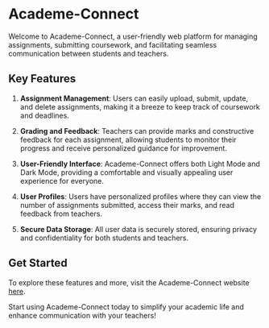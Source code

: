 # Academe-Connect

Welcome to Academe-Connect, a user-friendly web platform for managing assignments, submitting coursework, and facilitating seamless communication between students and teachers.

## Key Features

1. **Assignment Management**: Users can easily upload, submit, update, and delete assignments, making it a breeze to keep track of coursework and deadlines.

2. **Grading and Feedback**: Teachers can provide marks and constructive feedback for each assignment, allowing students to monitor their progress and receive personalized guidance for improvement.

3. **User-Friendly Interface**: Academe-Connect offers both Light Mode and Dark Mode, providing a comfortable and visually appealing user experience for everyone.

4. **User Profiles**: Users have personalized profiles where they can view the number of assignments submitted, access their marks, and read feedback from teachers.

5. **Secure Data Storage**: All user data is securely stored, ensuring privacy and confidentiality for both students and teachers.

## Get Started

To explore these features and more, visit the Academe-Connect website [here](https://academe-connect.web.app/).

Start using Academe-Connect today to simplify your academic life and enhance communication with your teachers!
